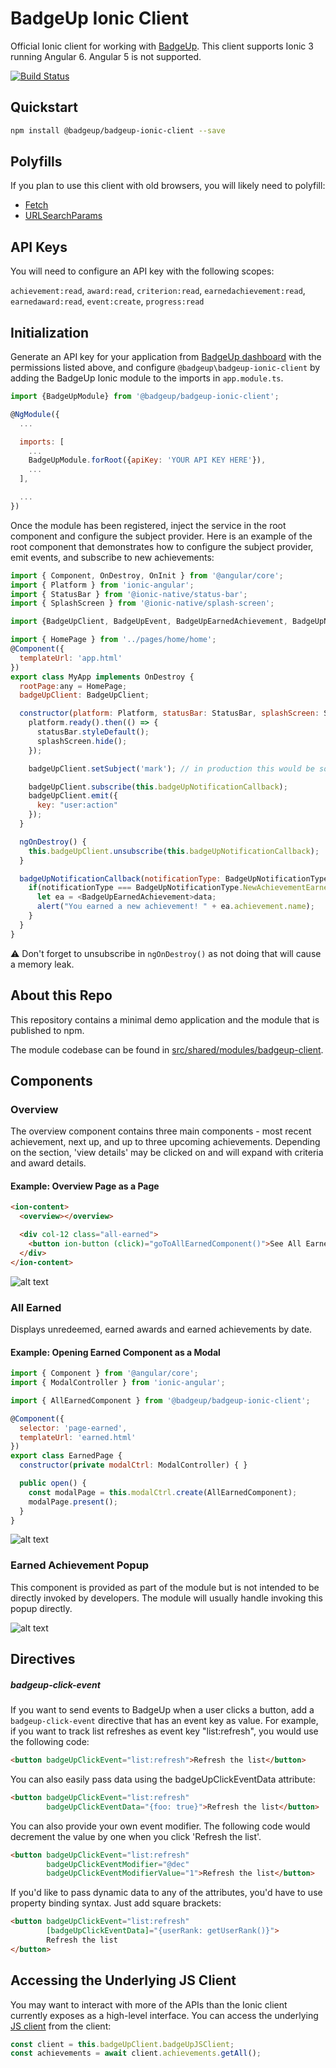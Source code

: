 # BadgeUp Ionic Client
Official Ionic client for working with [BadgeUp](https://www.badgeup.io/). This client supports Ionic 3 running Angular 6. Angular 5 is not supported.

[![Build Status](https://travis-ci.org/BadgeUp/badgeup-ionic-client.svg?branch=master)](https://travis-ci.org/BadgeUp/badgeup-ionic-client)

## Quickstart

```sh
npm install @badgeup/badgeup-ionic-client --save
```

## Polyfills
If you plan to use this client with old browsers, you will likely need to polyfill:
* [Fetch](https://developer.mozilla.org/en-US/docs/Web/API/Fetch_API)
* [URLSearchParams](https://developer.mozilla.org/en-US/docs/Web/API/URLSearchParams)

## API Keys
You will need to configure an API key with the following scopes:

`achievement:read`, `award:read`, `criterion:read`, `earnedachievement:read`, `earnedaward:read`, `event:create`, `progress:read`

## Initialization
Generate an API key for your application from [BadgeUp dashboard](https://dashboard.badgeup.io/) with the permissions listed above, and configure `@badgeup\badgeup-ionic-client` by adding the BadgeUp Ionic module to the imports in `app.module.ts`.

```js
import {BadgeUpModule} from '@badgeup/badgeup-ionic-client';

@NgModule({
  ...

  imports: [
    ...
    BadgeUpModule.forRoot({apiKey: 'YOUR API KEY HERE'}),
    ...
  ],

  ...
})
```

Once the module has been registered, inject the service in the root component and configure the subject provider.
Here is an example of the root component that demonstrates how to configure the subject provider, emit events, and subscribe to new achievements:

```js
import { Component, OnDestroy, OnInit } from '@angular/core';
import { Platform } from 'ionic-angular';
import { StatusBar } from '@ionic-native/status-bar';
import { SplashScreen } from '@ionic-native/splash-screen';

import {BadgeUpClient, BadgeUpEvent, BadgeUpEarnedAchievement, BadgeUpNotificationType} from '@badgeup/badgeup-ionic-client';

import { HomePage } from '../pages/home/home';
@Component({
  templateUrl: 'app.html'
})
export class MyApp implements OnDestroy {
  rootPage:any = HomePage;
  badgeUpClient: BadgeUpClient;

  constructor(platform: Platform, statusBar: StatusBar, splashScreen: SplashScreen, badgeUpClient: BadgeUpClient) {
    platform.ready().then(() => {
      statusBar.styleDefault();
      splashScreen.hide();
    });

    badgeUpClient.setSubject('mark'); // in production this would be some sort of ID or UUID

    badgeUpClient.subscribe(this.badgeUpNotificationCallback);
    badgeUpClient.emit({
      key: "user:action"
    });
  }

  ngOnDestroy() {
    this.badgeUpClient.unsubscribe(this.badgeUpNotificationCallback);
  }

  badgeUpNotificationCallback(notificationType: BadgeUpNotificationType, data: any) {
    if(notificationType === BadgeUpNotificationType.NewAchievementEarned) {
      let ea = <BadgeUpEarnedAchievement>data;
      alert("You earned a new achievement! " + ea.achievement.name);
    }
  }
}
```

:warning: Don't forget to unsubscribe in `ngOnDestroy()` as not doing that will cause a memory leak.

## About this Repo
This repository contains a minimal demo application and the module that is published to npm.

The module codebase can be found in [src/shared/modules/badgeup-client](src/shared/modules/badgeup-client).

## Components

### Overview
The overview component contains three main components - most recent achievement, next up, and up to three upcoming achievements. Depending on the section, 'view details' may be clicked on and will expand with criteria and award details.

#### Example: Overview Page as a Page

```html
<ion-content>
  <overview></overview>

  <div col-12 class="all-earned">
    <button ion-button (click)="goToAllEarnedComponent()">See All Earned</button>
  </div>
</ion-content>
```

![alt text](readme-images/overview.png "Overview")

### All Earned
Displays unredeemed, earned awards and earned achievements by date.

#### Example: Opening Earned Component as a Modal

```js
import { Component } from '@angular/core';
import { ModalController } from 'ionic-angular';

import { AllEarnedComponent } from '@badgeup/badgeup-ionic-client';

@Component({
  selector: 'page-earned',
  templateUrl: 'earned.html'
})
export class EarnedPage {
  constructor(private modalCtrl: ModalController) { }

  public open() {
    const modalPage = this.modalCtrl.create(AllEarnedComponent);
    modalPage.present();
  }
}
```

![alt text](readme-images/all-earned.png "All Earned")

### Earned Achievement Popup
This component is provided as part of the module but is not intended to be directly invoked by developers. The module will usually handle invoking this popup directly.

![alt text](readme-images/achievement-earned.png "Achievement Earned Popup")

## Directives

##### badgeup-click-event
If you want to send events to BadgeUp when a user clicks a button, add a `badgeup-click-event` directive that has an event key as value.
For example, if you want to track list refreshes as event key "list:refresh", you would use the following code:

```html
<button badgeUpClickEvent="list:refresh">Refresh the list</button>
```

You can also easily pass data using the badgeUpClickEventData attribute:

```html
<button badgeUpClickEvent="list:refresh"
        badgeUpClickEventData="{foo: true}">Refresh the list</button>
```

You can also provide your own event modifier. The following code would decrement the value by one when you click 'Refresh the list'.
```html
<button badgeUpClickEvent="list:refresh"
        badgeUpClickEventModifier="@dec"
        badgeUpClickEventModifierValue="1">Refresh the list</button>
```

If you'd like to pass dynamic data to any of the attributes, you'd have to use property binding syntax. Just add square brackets:
```html
<button badgeUpClickEvent="list:refresh"
        [badgeUpClickEventData]="{userRank: getUserRank()}">
        Refresh the list
</button>
```

## Accessing the Underlying JS Client

You may want to interact with more of the APIs than the Ionic client currently exposes as a high-level interface.
You can access the underlying [JS client](https://github.com/badgeup/badgeup-browser-client) from the client:

```ts
const client = this.badgeUpClient.badgeUpJSClient;
const achievements = await client.achievements.getAll();
```
